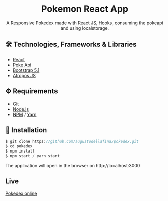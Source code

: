 # <div align="center"> Pokemon React App</div>
<p align="center">A Responsive Pokedex made with React JS, Hooks,  consuming the pokeapi and using localstorage.</p>

## 🛠️ Technologies, Frameworks & Libraries

<ul>
  <li><a href="https://reactjs.org/">React</a></li>
  <li><a href="https://pokeapi.co/">Poke Api</a></li>
  <li><a href="https://getbootstrap.com/">Bootstrap 5.1</a></li>
  <li><a href="https://atroposjs.com/">Atropos JS</a></li>
</ul>

## ⚙️ Requirements

<ul>
  <li><a href="https://git-scm.com/">Git</a></li>
  <li><a href="https://nodejs.org/en/">Node.js</a></li>
  <li><a href="https://www.npmjs.com/">NPM</a> / <a href="https://classic.yarnpkg.com/lang/en/docs/install/#mac-stable">Yarn</a></li>
</ul>

## 🚀 Installation

```javascript
$ git clone https://github.com/augustodellafina/pokedex.git
$ cd pokedex
$ npm install
$ npm start / yarn start
```

The application will open in the browser on http://localhost:3000

## Live
<a href="pokedex-psi-rouge.vercel.app">Pokedex online</a>

